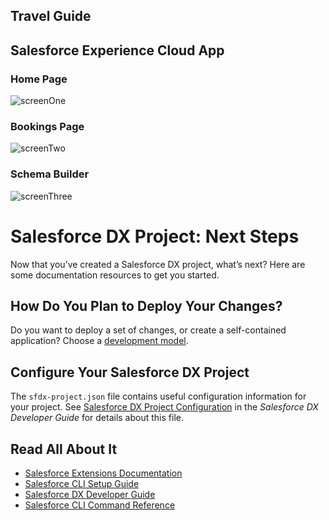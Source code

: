 ## Travel Guide
## Salesforce Experience Cloud App

### Home Page
![screenOne](https://user-images.githubusercontent.com/64141913/161824251-67f16963-d925-4d25-897f-5efc9e8cf6a4.png)

### Bookings Page
![screenTwo](https://user-images.githubusercontent.com/64141913/161824263-8ff5da42-1f06-4ee4-9430-341ebc262cca.png)

### Schema Builder
![screenThree](https://user-images.githubusercontent.com/64141913/161824266-28b830f8-bf38-4583-907a-66818144fb08.png)

# Salesforce DX Project: Next Steps

Now that you’ve created a Salesforce DX project, what’s next? Here are some documentation resources to get you started.

## How Do You Plan to Deploy Your Changes?

Do you want to deploy a set of changes, or create a self-contained application? Choose a [development model](https://developer.salesforce.com/tools/vscode/en/user-guide/development-models).

## Configure Your Salesforce DX Project

The `sfdx-project.json` file contains useful configuration information for your project. See [Salesforce DX Project Configuration](https://developer.salesforce.com/docs/atlas.en-us.sfdx_dev.meta/sfdx_dev/sfdx_dev_ws_config.htm) in the _Salesforce DX Developer Guide_ for details about this file.

## Read All About It

- [Salesforce Extensions Documentation](https://developer.salesforce.com/tools/vscode/)
- [Salesforce CLI Setup Guide](https://developer.salesforce.com/docs/atlas.en-us.sfdx_setup.meta/sfdx_setup/sfdx_setup_intro.htm)
- [Salesforce DX Developer Guide](https://developer.salesforce.com/docs/atlas.en-us.sfdx_dev.meta/sfdx_dev/sfdx_dev_intro.htm)
- [Salesforce CLI Command Reference](https://developer.salesforce.com/docs/atlas.en-us.sfdx_cli_reference.meta/sfdx_cli_reference/cli_reference.htm)
